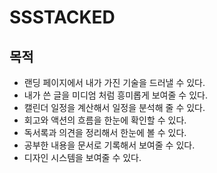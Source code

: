 # SSSTACKED

## 목적

- 랜딩 페이지에서 내가 가진 기술을 드러낼 수 있다.
- 내가 쓴 글을 미디엄 처럼 흥미롭게 보여줄 수 있다.
- 캘린더 일정을 계산해서 일정을 분석해 줄 수 있다.
- 회고와 액션의 흐름을 한눈에 확인할 수 있다.
- 독서록과 의견을 정리해서 한눈에 볼 수 있다.
- 공부한 내용을 문서로 기록해서 보여줄 수 있다.
- 디자인 시스템을 보여줄 수 있다.
